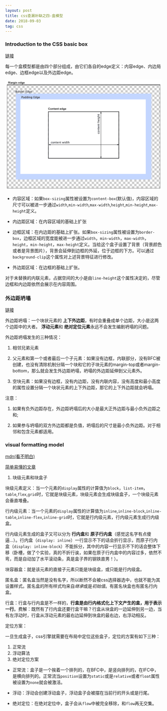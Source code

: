 ```yaml
---
layout: post
title: css查漏补缺之四-盒模型
date: 2018-09-03
tag: css
---
```


### Introduction to the CSS basic box

[链接](https://developer.mozilla.org/en-US/docs/Web/CSS/CSS_Box_Model/Introduction_to_the_CSS_box_model)

每一个盒模型都是由四个部分组成，由它们各自的edge定义：内容edge、内边局edge、边框edge以及外边距edge。

![盒模型](/images/css/box-model.png)

- 内容区域：如果`box-sizing`属性被设置为`content-box`(默认值)，内容区域的尺寸可以被进一步通过`width`,`min-width`,`max-width`,`height`,`min-height`,`max-height`定义。

- 内边距区域：在内容区域的基础上扩张

- 边框区域：在内边距的基础上扩张。如果`box-sizing`属性被设置为`border-box`，边框区域的宽度能被进一步通过`width`，`min-width`，`max-width`，`height`，`min-height`，`max-height`定义。当给这个盒子设置了背景（背景颜色或者是背景图片），背景会延伸到边框的外延，位于边框的下方。可以通过`background-clip`这个属性对上述背景特征进行修改。

- 外边距区域：在边框的基础上扩张。

对于未替换的内联元素，占据空间的大小是由`line-height`这个属性决定的，尽管边框和内边距依然会展示在内容周围。

<!-- more -->

### 外边距坍塌

[链接](https://developer.mozilla.org/en-US/docs/Web/CSS/CSS_Box_Model/Mastering_margin_collapsing)

外边距坍塌：一个块状元素的 **上下外边距**，有时会重叠成单个边距，大小是这两个边距中的大者。 **浮动元素**和 **绝对定位元素**永远不会发生编剧坍塌的问题。

外边距坍塌发生的三种情况：

1. 相邻兄弟元素

2. 父元素和第一个或者最后一个子元素：如果没有边框，内联部分，没有BFC被创建，也没有清除机制分隔一个块和它的子块元素的margin-top或者margin-bottom，那么就会发生外边距坍塌，坍塌的外边距延伸到父元素外。

3. 空块元素：如果没有边框，没有内边距，没有内联内容，没有高度和最小高度的属性设置分隔一个块状元素的上下外边距，那它的上下外边距就会坍塌。

注意：

1. 如果有负外边距存在，外边距坍塌后的大小是最大正外边距与最小负外边距之和;

2. 如果参与坍塌的双方外边距都是负值，坍塌后的尺寸是最小负外边距。对于相邻和包含元素都适用。


### visual formatting model

[mdn(看不明白)](https://developer.mozilla.org/en-US/docs/Web/CSS/Visual_formatting_model)

[简单易懂的文章](http://layout.imweb.io/article/box-type.html)

1. 块级元素和块盒子

块级元素定义：当一个元素的`display`属性的计算值为`block`，`list-item`，`table`,`flex`,`grid`时，它就是块级元素，块级元素会生成块级盒子，一个块级元素会垂直堆叠。

行内级元素：当一个元素的`display`属性的计算值为`inline`,`inline-block`,`inline-table`,`inline-flex`,`inline-grid`时，它就是行内级元素，行内级元素生成行内级盒。

行内级元素生成的盒子又可以分为 **行内盒**和 **原子行内盒**（感觉这名字有点傻逼...）。行内盒（`display: inline`）一行显示不下的话会折行显示，而原子行内盒（`display: inline-block`）不能拆分，其中的内容一行显示不下的话会整体下移（卧槽，做了个实验，真的不折行诶，如果在原子行内盒中的内容过多，依然不弯，而是自动加了水平滚动条，真是盒子界的钢铁直男！）。

块容器盒：就是该元素的直接子元素只能是块级盒，或只能是行内级盒。

匿名盒：匿名盒当然是没有名字，所以断然不会被css选择器选中，也就不能为其设置样式。匿名盒的所有样式均来自*继承*或是*初始值*。有匿名块盒也有匿名行内盒。

行盒：行盒与行内盒是不一样的，**行盒是由行内格式化上下文产生的盒，用于表示一行**。费解：既然有了行内盒还要行盒干嘛？行盒从块盒的一边延伸到另一边，当有左浮动时，行盒从浮动元素的最右边延伸到块盒的最右边，右浮动相反。

定位方案：

一旦生成盒子，css引擎就需要在布局中定位这些盒子，定位的方案有如下三种：

1. 正常流
2. 浮动算法
3. 绝对定位方案

- 正常流：盒子是一个挨着一个排列的，在BFC中，是竖向排列的，在IFC中，是横向排列的。正常流当`position`设置为`static`或是`relative`或者`float`属性被设置为`none`就会被激活。

- 浮动：浮动会创建浮动盒子，浮动盒子会被摆在当前行的开头或是行尾。

- 绝对定位：在绝对定位中，盒子会从`flow`中被完全移除，和`flow`再无交集。